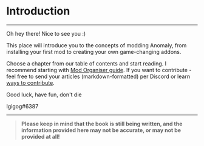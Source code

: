 # Introduction

___

Oh hey there! Nice to see you :)

This place will introduce you to the concepts of modding Anomaly, from installing your first mod to creating your own game-changing addons.

Choose a chapter from our table of contents and start reading. I recommend starting with [Mod Organiser guide](getting-started/installing-mo2.md). If you want to contribute - feel free to send your articles (markdown-formatted) per Discord or learn [ways to contribute](meta/contributing/README.md).

Good luck, have fun, don't die

Igigog#6387

___

> **Please keep in mind that the book is still being written, and the information provided here may not be accurate, or may not be provided at all!**
